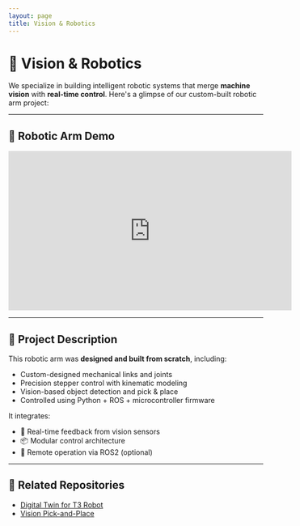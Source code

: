 ```yaml
---
layout: page
title: Vision & Robotics
---
```


# 🤖 Vision & Robotics

We specialize in building intelligent robotic systems that merge **machine vision** with **real-time control**. Here's a glimpse of our custom-built robotic arm project:

---

## 🦾 Robotic Arm Demo

<div style="text-align:center;">
<iframe width="560" height="315" src="https://www.youtube.com/embed/E6h7wjPL0AY?si=ESoxcwdufpVKyzkA" title="YouTube video player" frameborder="0" allow="accelerometer; autoplay; clipboard-write; encrypted-media; gyroscope; picture-in-picture; web-share" referrerpolicy="strict-origin-when-cross-origin" allowfullscreen></iframe>
</div>

---

## 📌 Project Description

This robotic arm was **designed and built from scratch**, including:

- Custom-designed mechanical links and joints
- Precision stepper control with kinematic modeling
- Vision-based object detection and pick & place
- Controlled using Python + ROS + microcontroller firmware

It integrates:
- 🎯 Real-time feedback from vision sensors
- 📦 Modular control architecture
- 📡 Remote operation via ROS2 (optional)

---

## 🔗 Related Repositories

- [Digital Twin for T3 Robot](https://github.com/your-org/digital-twin-t3)
- [Vision Pick-and-Place](https://github.com/your-org/vision-pnp)
